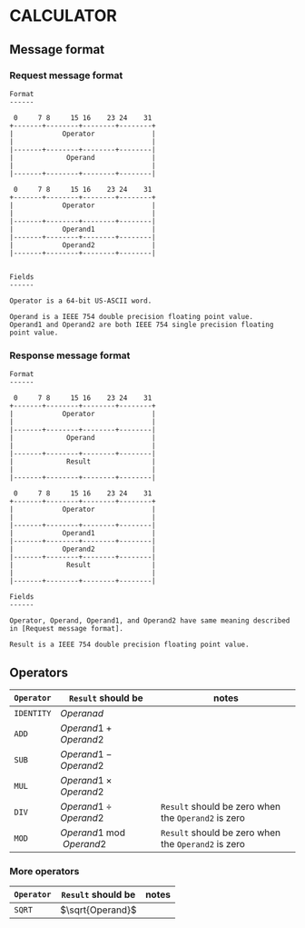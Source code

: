 # CALCULATOR

## Message format

### Request message format

```text
Format
------

 0     7 8     15 16    23 24    31
+-------+--------+--------+--------+
|            Operator              |
|                                  |
|-------+--------+--------+--------|
|             Operand              |
|                                  |
|-------+--------+--------+--------|

 0     7 8     15 16    23 24    31
+-------+--------+--------+--------+
|            Operator              |
|                                  |
|-------+--------+--------+--------|
|            Operand1              |
|-------+--------+--------+--------|
|            Operand2              |
|-------+--------+--------+--------|


Fields
------

Operator is a 64-bit US-ASCII word.

Operand is a IEEE 754 double precision floating point value.
Operand1 and Operand2 are both IEEE 754 single precision floating point value.
```

### Response message format

```text
Format
------

 0     7 8     15 16    23 24    31
+-------+--------+--------+--------+
|            Operator              |
|                                  |
|-------+--------+--------+--------|
|             Operand              |
|                                  |
|-------+--------+--------+--------|
|             Result               |
|                                  |
|-------+--------+--------+--------|

 0     7 8     15 16    23 24    31
+-------+--------+--------+--------+
|            Operator              |
|                                  |
|-------+--------+--------+--------|
|            Operand1              |
|-------+--------+--------+--------|
|            Operand2              |
|-------+--------+--------+--------|
|             Result               |
|                                  |
|-------+--------+--------+--------|

Fields
------

Operator, Operand, Operand1, and Operand2 have same meaning described in [Request message format].

Result is a IEEE 754 double precision floating point value.
```

## Operators

| `Operator`            | `Result` should be           | notes                                               |
|-----------------------|------------------------------|-----------------------------------------------------|
| <code>IDENTITY</code> | $`Operanad`$                 |                                                     |
| <code>ADD</code>      | $`Operand1 + Operand2`$      |                                                     |
| <code>SUB</code>      | $`Operand1 - Operand2`$      |                                                     |
| <code>MUL</code>      | $`Operand1 \times Operand2`$ |                                                     |
| <code>DIV</code>      | $`Operand1 \div Operand2`$   | `Result` should be zero when the `Operand2` is zero |
| <code>MOD</code>      | $`Operand1 \bmod Operand2`$  | `Result` should be zero when the `Operand2` is zero |

### More operators

| `Operator`        | `Result` should be | notes |
|-------------------|--------------------|-------|
| <code>SQRT</code> | $`\sqrt{Operand}`$ |       |

